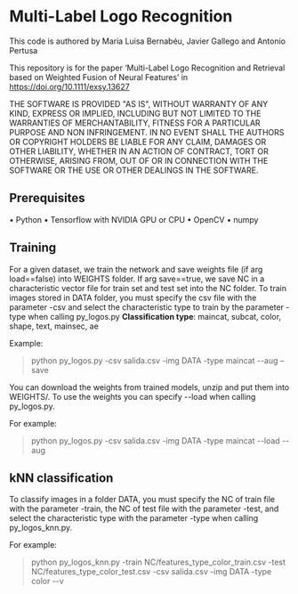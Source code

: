 # Multi-Label Logo Recognition

This code is authored by Maria Luisa Bernabéu, Javier Gallego and Antonio Pertusa

This repository is for the paper ‘Multi-Label Logo Recognition and Retrieval based on Weighted Fusion of Neural Features’ in https://doi.org/10.1111/exsy.13627

THE SOFTWARE IS PROVIDED "AS IS", WITHOUT WARRANTY OF ANY KIND, EXPRESS OR IMPLIED, INCLUDING BUT NOT LIMITED TO THE WARRANTIES OF MERCHANTABILITY, FITNESS FOR A PARTICULAR PURPOSE AND NON INFRINGEMENT. IN NO EVENT SHALL THE AUTHORS OR COPYRIGHT HOLDERS BE LIABLE FOR ANY CLAIM, DAMAGES OR OTHER LIABILITY, WHETHER IN AN ACTION OF CONTRACT, TORT OR OTHERWISE, ARISING FROM, OUT OF OR IN CONNECTION WITH THE SOFTWARE OR THE USE OR OTHER DEALINGS IN THE SOFTWARE.

## Prerequisites
•	Python
•	Tensorflow with NVIDIA GPU or CPU
•	OpenCV
•	numpy

## Training
For a given dataset, we train the network and save weights file (if arg load==false) into WEIGHTS folder. If arg save==true, we save NC in a characteristic vector file for train set and test set into the NC folder. To train images stored in DATA folder, you must specify the csv file with the parameter -csv and  select the characteristic type to train by the parameter -type when calling py_logos.py
**Classification type**: maincat, subcat, color, shape, text, mainsec, ae


Example:
>	python py_logos.py -csv salida.csv -img DATA -type maincat --aug –save


You can download the weights from trained models, unzip and put them into WEIGHTS/. To use the weights you can specify --load  when calling py_logos.py.

For example:
>	python py_logos.py -csv salida.csv -img DATA -type maincat --load --aug

## kNN classification
 To classify images in a folder DATA, you must  specify the NC of train file with the parameter -train, the NC of test file with the parameter -test, and select the characteristic type with the parameter -type when calling py_logos_knn.py.
 
For example:
> python py_logos_knn.py -train NC/features_type_color_train.csv -test NC/features_type_color_test.csv -csv salida.csv -img DATA -type color --v




